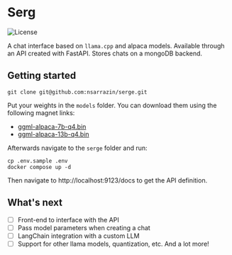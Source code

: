 # Serg

![License](https://img.shields.io/github/license/nsarrazin/serge)

A chat interface based on `llama.cpp` and alpaca models. Available through an API created with FastAPI. Stores chats on a mongoDB backend.

## Getting started

```
git clone git@github.com:nsarrazin/serge.git
```

Put your weights in the `models` folder. You can download them using the following magnet links:

- [ggml-alpaca-7b-q4.bin](https://maglit.me/corotlesque)
- [ggml-alpaca-13b-q4.bin](https://maglit.me/nonchoodithvness)

Afterwards navigate to the `serge` folder and run:

```
cp .env.sample .env
docker compose up -d
```

Then navigate to http://localhost:9123/docs to get the API definition.

## What's next

- [ ] Front-end to interface with the API
- [ ] Pass model parameters when creating a chat
- [ ] LangChain integration with a custom LLM
- [ ] Support for other llama models, quantization, etc.
      And a lot more!
